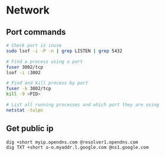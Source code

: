 # Network

## Port commands
```sh
# Check port is inuse
sudo lsof -i -P -n | grep LISTEN | grep 5432

# Find a process using a port
fuser 3002/tcp
lsof -i :3002

# Find and kill process by port
fuser -k 3002/tcp
kill -9 <PID>

# List all running processes and which port they are using
netstat -tulpn
```


## Get public ip

```sh
dig +short myip.opendns.com @resolver1.opendns.com
dig TXT +short o-o.myaddr.l.google.com @ns1.google.com
```
